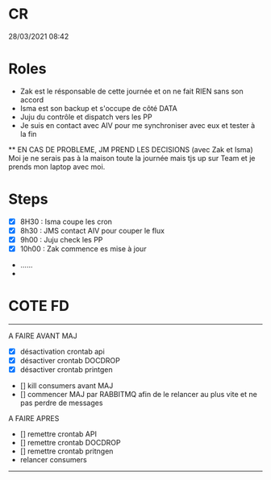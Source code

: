 # CR

28/03/2021 08:42

# Roles
- Zak est le résponsable de cette journée et on ne fait RIEN sans son accord
- Isma est son backup et s'occupe de côté DATA
- Juju du contrôle et dispatch vers les PP
- Je suis en contact avec AIV pour me synchroniser avec eux et tester à la fin

** EN CAS DE PROBLEME, JM PREND LES DECISIONS (avec Zak et Isma)
Moi je ne serais pas à la maison toute la journée mais tjs up sur Team et je prends mon laptop avec moi.

# Steps
- [X] 8H30 : Isma coupe les cron
- [X] 8h30 : JMS contact AIV pour couper le flux
- [X] 9h00 : Juju check les PP
- [X] 10h00 : Zak commence es mise à jour
- ......
- 

# COTE FD
-----------------------
A FAIRE AVANT MAJ
- [X] désactivation crontab api 
- [X] désactiver crontab DOCDROP 
- [X] désactiver crontab printgen 

- [] kill consumers avant MAJ
- [] commencer MAJ par RABBITMQ afin de le relancer au plus vite et ne pas perdre de messages

A FAIRE APRES
- [] remettre crontab API
- [] remettre crontab DOCDROP
- [] remettre crontab pritngen
- relancer consumers
- -----------------------------

